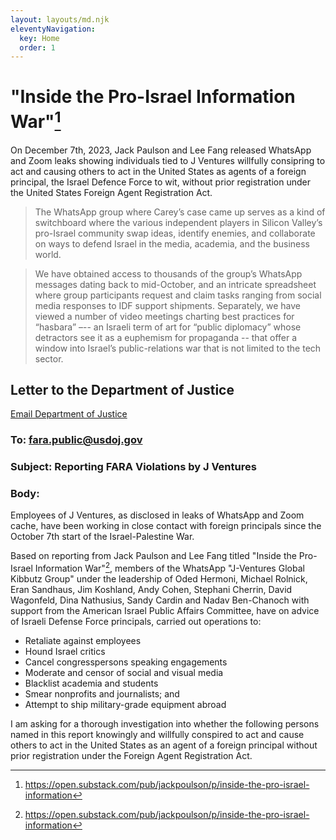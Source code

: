 ```yaml
---
layout: layouts/md.njk
eleventyNavigation:
  key: Home
  order: 1
---
```

# "Inside the Pro-Israel Information War"[^1]

On December 7th, 2023, Jack Paulson and Lee Fang  released WhatsApp and Zoom leaks showing individuals tied to J Ventures willfully consipring to act and causing others to act in the United States as agents of a foreign principal, the Israel Defence Force to wit, without prior registration under the United States Foreign Agent Registration Act.

> The WhatsApp group where Carey’s case came up serves as a kind of switchboard where the various independent players in Silicon Valley’s pro-Israel community swap ideas, identify enemies, and collaborate on ways to defend Israel in the media, academia, and the business world. 

> We have obtained access to thousands of the group’s WhatsApp messages dating back to mid-October, and an intricate spreadsheet where group participants request and claim tasks ranging from social media responses to IDF support shipments. Separately, we have viewed a number of video meetings charting best practices for “hasbara” –-- an Israeli term of art for “public diplomacy” whose detractors see it as a euphemism for propaganda -- that offer a window into Israel’s public-relations war that is not limited to the tech sector.




## Letter to the Department of Justice

<a href="mailto:fara.public@usdoj.gov?subject=Reporting%20FARA%20Violations%20by%20J%20Ventures" class="button">Email Department of Justice</a>

### To: fara.public@usdoj.gov
### Subject: Reporting FARA Violations by J Ventures
### Body:

Employees of J Ventures, as disclosed in leaks of WhatsApp and Zoom cache, have been working in close contact with foreign principals since the October 7th start of the Israel-Palestine War.  
  
Based on reporting from Jack Paulson and Lee Fang titled "Inside the Pro-Israel Information War"[^1], members of the WhatsApp "J-Ventures Global Kibbutz Group" under the leadership of Oded Hermoni, Michael Rolnick, Eran Sandhaus, Jim Koshland, Andy Cohen, Stephani Cherrin, David Wagonfeld, Dina Nathusius, Sandy Cardin and Nadav Ben-Chanoch with support from the American Israel Public Affairs Committee, have on advice of Israeli Defense Force principals, carried out operations to:  
  
- Retaliate against employees  
- Hound Israel critics  
- Cancel congresspersons speaking engagements  
- Moderate and censor of social and visual media  
- Blacklist academia and students  
- Smear nonprofits and journalists; and  
- Attempt to ship military-grade equipment abroad  
  
I am asking for a thorough investigation into whether the following persons named in this report knowingly and willfully conspired to act and cause others to act in the United States as an agent of a foreign principal without prior registration under the Foreign Agent Registration Act.  
  
[^1]: https://open.substack.com/pub/jackpoulson/p/inside-the-pro-israel-information

<!-- <div class="container">

{% set postsCount = collections.posts | length %}
{% set latestPostsCount = postsCount | min(numberOfLatestPostsToShow) %}
<h1>Latest {{ latestPostsCount }} Post{% if latestPostsCount != 1 %}s{% endif %}</h1>

{% set postslist = collections.posts | head(-1 * numberOfLatestPostsToShow) %}
{% set postslistCounter = postsCount %}
{% include "postslist.njk" %}

{% set morePosts = postsCount - numberOfLatestPostsToShow %}
{% if morePosts > 0 %}
<p>{{ morePosts }} more post{% if morePosts != 1 %}s{% endif %} can be found in <a href="/blog/">the archive</a>.</p>
{% endif %}

</div>
{# List every content page in the project #}
{#
<ul>
	{%- for entry in collections.all %}
	<li><a href="{{ entry.url }}"><code>{{ entry.url }}</code></a></li>
	{%- endfor %}
</ul>
#} -->

